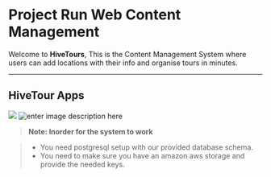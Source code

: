 Project Run Web Content Management
===================


Welcome to **HiveTours**,  This is the Content Management System where users can add locations with their info and organise tours in minutes. 

----------


HiveTour Apps
-------------

 ![](https://cdn3.iconfinder.com/data/icons/socialnetworking/32/apple.png) ![enter image description here](http://radio.rastafari.cz/content/files/images/ico/android.png)

> **Note: Inorder for the system to work**

> - You need postgresql setup with our provided database schema.
> - You need to make sure you have an amazon aws storage and provide the needed keys.
